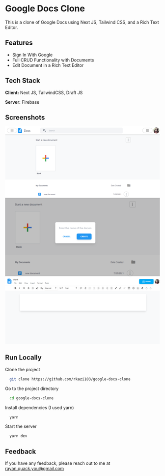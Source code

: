 # Google Docs Clone

This is a clone of Google Docs using Next JS, Tailwind CSS, and a Rich Text Editor.

## Features

- Sign In With Google
- Full CRUD Functionality with Documents
- Edit Document in a Rich Text Editor

## Tech Stack

**Client:** Next JS, TailwindCSS, Draft JS

**Server:** Firebase

## Screenshots

![App Screenshot 1](/screenshots/1.png)
![App Screenshot 2](/screenshots/2.png)
![App Screenshot 3](/screenshots/3.png)

## Run Locally

Clone the project

```bash
  git clone https://github.com/rkazi103/google-docs-clone
```

Go to the project directory

```bash
  cd google-docs-clone
```

Install dependencies (I used yarn)

```bash
  yarn
```

Start the server

```bash
  yarn dev
```

## Feedback

If you have any feedback, please reach out to me at rayan.quack.you@gmail.com
